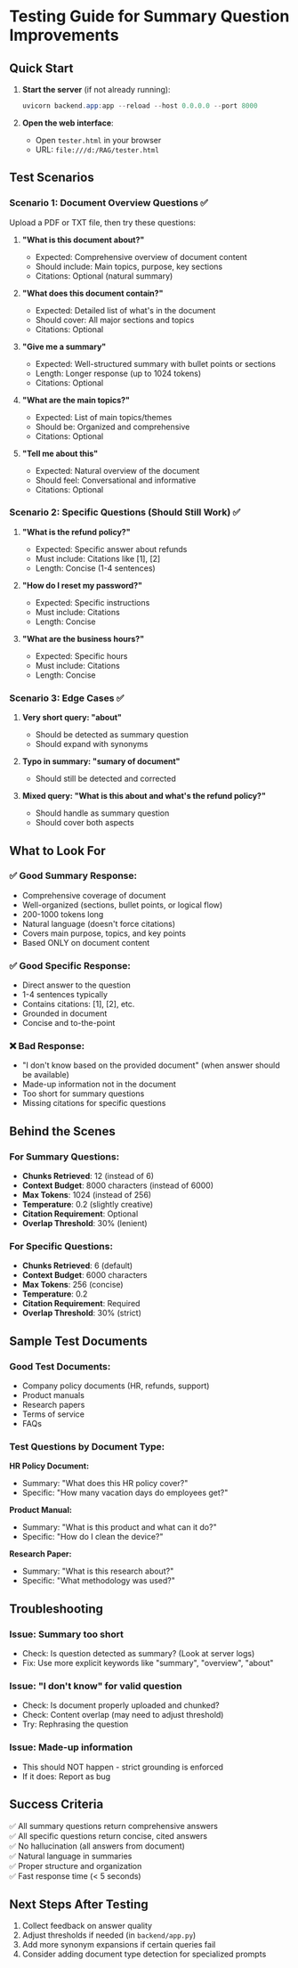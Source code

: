 # Testing Guide for Summary Question Improvements

## Quick Start

1. **Start the server** (if not already running):
   ```powershell
   uvicorn backend.app:app --reload --host 0.0.0.0 --port 8000
   ```

2. **Open the web interface**:
   - Open `tester.html` in your browser
   - URL: `file:///d:/RAG/tester.html`

## Test Scenarios

### Scenario 1: Document Overview Questions ✅

Upload a PDF or TXT file, then try these questions:

1. **"What is this document about?"**
   - Expected: Comprehensive overview of document content
   - Should include: Main topics, purpose, key sections
   - Citations: Optional (natural summary)

2. **"What does this document contain?"**
   - Expected: Detailed list of what's in the document
   - Should cover: All major sections and topics
   - Citations: Optional

3. **"Give me a summary"**
   - Expected: Well-structured summary with bullet points or sections
   - Length: Longer response (up to 1024 tokens)
   - Citations: Optional

4. **"What are the main topics?"**
   - Expected: List of main topics/themes
   - Should be: Organized and comprehensive
   - Citations: Optional

5. **"Tell me about this"**
   - Expected: Natural overview of the document
   - Should feel: Conversational and informative
   - Citations: Optional

### Scenario 2: Specific Questions (Should Still Work) ✅

1. **"What is the refund policy?"**
   - Expected: Specific answer about refunds
   - Must include: Citations like [1], [2]
   - Length: Concise (1-4 sentences)

2. **"How do I reset my password?"**
   - Expected: Specific instructions
   - Must include: Citations
   - Length: Concise

3. **"What are the business hours?"**
   - Expected: Specific hours
   - Must include: Citations
   - Length: Concise

### Scenario 3: Edge Cases ✅

1. **Very short query: "about"**
   - Should be detected as summary question
   - Should expand with synonyms

2. **Typo in summary: "sumary of document"**
   - Should still be detected and corrected

3. **Mixed query: "What is this about and what's the refund policy?"**
   - Should handle as summary question
   - Should cover both aspects

## What to Look For

### ✅ Good Summary Response:
- Comprehensive coverage of document
- Well-organized (sections, bullet points, or logical flow)
- 200-1000 tokens long
- Natural language (doesn't force citations)
- Covers main purpose, topics, and key points
- Based ONLY on document content

### ✅ Good Specific Response:
- Direct answer to the question
- 1-4 sentences typically
- Contains citations: [1], [2], etc.
- Grounded in document
- Concise and to-the-point

### ❌ Bad Response:
- "I don't know based on the provided document" (when answer should be available)
- Made-up information not in the document
- Too short for summary questions
- Missing citations for specific questions

## Behind the Scenes

### For Summary Questions:
- **Chunks Retrieved**: 12 (instead of 6)
- **Context Budget**: 8000 characters (instead of 6000)
- **Max Tokens**: 1024 (instead of 256)
- **Temperature**: 0.2 (slightly creative)
- **Citation Requirement**: Optional
- **Overlap Threshold**: 30% (lenient)

### For Specific Questions:
- **Chunks Retrieved**: 6 (default)
- **Context Budget**: 6000 characters
- **Max Tokens**: 256 (concise)
- **Temperature**: 0.2
- **Citation Requirement**: Required
- **Overlap Threshold**: 30% (strict)

## Sample Test Documents

### Good Test Documents:
- Company policy documents (HR, refunds, support)
- Product manuals
- Research papers
- Terms of service
- FAQs

### Test Questions by Document Type:

**HR Policy Document:**
- Summary: "What does this HR policy cover?"
- Specific: "How many vacation days do employees get?"

**Product Manual:**
- Summary: "What is this product and what can it do?"
- Specific: "How do I clean the device?"

**Research Paper:**
- Summary: "What is this research about?"
- Specific: "What methodology was used?"

## Troubleshooting

### Issue: Summary too short
- Check: Is question detected as summary? (Look at server logs)
- Fix: Use more explicit keywords like "summary", "overview", "about"

### Issue: "I don't know" for valid question
- Check: Is document properly uploaded and chunked?
- Check: Content overlap (may need to adjust threshold)
- Try: Rephrasing the question

### Issue: Made-up information
- This should NOT happen - strict grounding is enforced
- If it does: Report as bug

## Success Criteria

✅ All summary questions return comprehensive answers  
✅ All specific questions return concise, cited answers  
✅ No hallucination (all answers from document)  
✅ Natural language in summaries  
✅ Proper structure and organization  
✅ Fast response time (< 5 seconds)  

## Next Steps After Testing

1. Collect feedback on answer quality
2. Adjust thresholds if needed (in `backend/app.py`)
3. Add more synonym expansions if certain queries fail
4. Consider adding document type detection for specialized prompts
